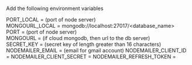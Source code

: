 Add the following environment variables

PORT_LOCAL = (port of node server)<br>
MONGOURL_LOCAL = mongodb://localhost:27017/<database_name><br>
PORT = (port of node server)<br>
MONGOURL = (if cloud mongodb, then url to the db server)<br>
SECRET_KEY = (secret key of length greater than 16 characters)<br>
NODEMAILER_EMAIL = (email for gmail account)
NODEMAILER_CLIENT_ID = 
NODEMAILER_CLIENT_SECRET = 
NODEMAILER_REFRESH_TOKEN = 
